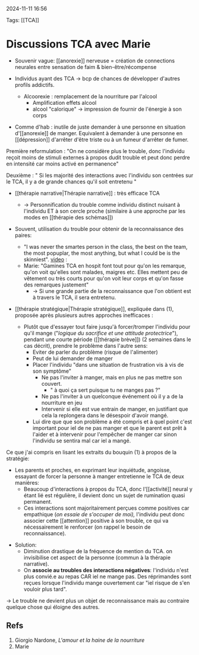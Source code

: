 2024-11-11 16:56


Tags: [[TCA]] 

# Discussions TCA avec Marie

- Souvenir vague: [[anorexie]] nerveuse = création de connections neurales entre sensation de faim & bien-être/récompense

- Individus ayant des TCA -> bcp de chances de développer d'autres profils addictifs. 
	- Alcoorexie : remplacement de la nourriture par l'alcool
		- Amplification effets alcool 
		- alcool "calorique" -> impression de fournir de l'énergie à son corps

* Comme d'hab : inutile de juste demander à une personne en situation d'[[anorexie]] de manger. Equivalent à demander à une personne en [[dépression]] d'arrêter d'être triste ou à un fumeur d'arrêter de fumer.

Première reformulation : "On ne considère plus le trouble, donc l'individu reçoit moins de stimuli externes à propos dudit trouble et peut donc perdre en intensité car moins activé en permanence"

Deuxième : " Si les majorité des interactions avec l'individu son centrées sur le TCA, il y a de grande chances qu'il soit entretenu "


* [[thérapie narrative|Thérapie narrative]] : très efficace TCA
	* -> Personnification du trouble comme individu distinct nuisant à l'individu ET à son cercle proche (similaire à une approche par les modes en [[thérapie des schémas]])

* Souvent, utilisation du trouble pour obtenir de la reconnaissance des paires:
	* "I was never the smartes person in the class, the best on the team, the most popuplar, the most anything, but what I could be is the skinniest".  [video](https://www.youtube.com/watch?v=yeY13-MWAug) :
	* Marie: "Gamines TCA en hospit font tout pour qu'on les remarque, qu'on voit qu'elles sont malades, maigres etc. Elles mettent peu de vêtement ou très courts pour qu'on voit leur corps et qu'on fasse des remarques justement"
		* -> Si une grande partie de la reconnaissance que l'on obtient est à travers le TCA, il sera entretenu. 

* [[thérapie stratégique|Thérapie stratégique]], expliquée dans (1), proposée après plusieurs autres approches inefficaces :
	* Plutôt que d'essayer tout faire jusqu'à forcer/tromper l'individu pour qu'il mange ("*logique du sacrifice et une attitude protectrice*"), pendant une courte période ([[thérapie brève]]) (2 semaines dans le cas décrit), prendre le problème dans l'autre sens:
		* Eviter de parler du problème (risque de l'alimenter)
		* Peut de lui demander de manger 
		* Placer l'individu "dans une situation de frustration vis à vis de son symptôme"
			* Ne pas l'inviter à manger, mais en plus ne pas mettre son couvert.
				* " à quoi ça sert puisque tu ne manges pas ?"
			* Ne pas l'inviter à un quelconque événement où il y a de la nourriture en jeu
			* Intervenir si elle est vue entrain de manger, en justifiant que cela la replongera dans le désespoir d'avoir mangé. 
		* Lui dire que que son problème a été compris et à quel point c'est important pour iel de ne pas manger et que le parent est prêt à l'aider et à intervenir pour l'empêcher de manger car sinon l'individu se sentira mal car iel a mangé. 


Ce que j'ai compris en lisant les extraits du bouquin (1) à propos de la stratégie:
- Les parents et proches, en exprimant leur inquiétude, angoisse, essayant de forcer la personne à manger entretienne le TCA de deux manières:
	- Beaucoup d'interactions à propos du TCA, donc l'[[activité]] neural y étant lié est régulière, il devient donc un sujet de rumination quasi permanent.
	- Ces interactions sont majoritairement perçues comme positives car empathique  (*on essaie de s'occuper de moi),* l'individu peut donc associer cette [[attention]] positive à son trouble, ce qui va nécessairement le renforcer (on rappel le besoin de reconnaissance). 
* Solution: 
	* Diminution drastique de la fréquence de mention du TCA. on invisibilise cet aspect de la personne (commun à la thérapie narrative). 
	* On **associe au troubles des interactions négatives**: l'individu n'est plus convié.e au repas CAR iel ne mange pas. Des réprimandes sont reçues lorsque l'individu mange ouvertement car "iel risque de s'en vouloir plus tard".
	
-> Le trouble ne devient plus un objet de reconnaissance mais au contraire quelque chose qui éloigne des autres. 
## Refs

1. Giorgio Nardone, *L'amour et la haine de la nourriture*
2. Marie 
